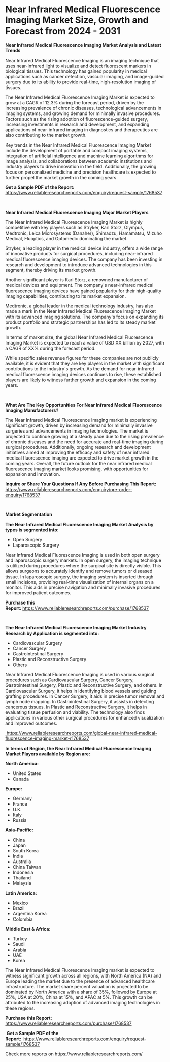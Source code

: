 <p><h1>Near Infrared Medical Fluorescence Imaging Market Size, Growth and Forecast from 2024 - 2031</h1></p><p><strong>Near Infrared Medical Fluorescence Imaging Market Analysis and Latest Trends</strong></p>
<p><p>Near Infrared Medical Fluorescence Imaging is an imaging technique that uses near-infrared light to visualize and detect fluorescent markers in biological tissues. This technology has gained popularity in medical applications such as cancer detection, vascular imaging, and image-guided surgery due to its ability to provide real-time, high-resolution imaging of tissues.</p><p>The Near Infrared Medical Fluorescence Imaging Market is expected to grow at a CAGR of 12.3% during the forecast period, driven by the increasing prevalence of chronic diseases, technological advancements in imaging systems, and growing demand for minimally invasive procedures. Factors such as the rising adoption of fluorescence-guided surgery, increasing investments in research and development, and expanding applications of near-infrared imaging in diagnostics and therapeutics are also contributing to the market growth.</p><p>Key trends in the Near Infrared Medical Fluorescence Imaging Market include the development of portable and compact imaging systems, integration of artificial intelligence and machine learning algorithms for image analysis, and collaborations between academic institutions and industry players to drive innovation in the field. Additionally, the growing focus on personalized medicine and precision healthcare is expected to further propel the market growth in the coming years.</p></p>
<p><strong>Get a Sample PDF of the Report:&nbsp;</strong> <a href="https://www.reliableresearchreports.com/enquiry/request-sample/1768537">https://www.reliableresearchreports.com/enquiry/request-sample/1768537</a></p>
<p>&nbsp;</p>
<p><strong>Near Infrared Medical Fluorescence Imaging Major Market Players</strong></p>
<p><p>The Near Infrared Medical Fluorescence Imaging Market is highly competitive with key players such as Stryker, Karl Storz, Olympus, Medtronic, Leica Microsystems (Danaher), Shimadzu, Hamamatsu, Mizuho Medical, Fluoptics, and Optomedic dominating the market. </p><p>Stryker, a leading player in the medical device industry, offers a wide range of innovative products for surgical procedures, including near-infrared medical fluorescence imaging devices. The company has been investing in research and development to introduce advanced technologies in this segment, thereby driving its market growth. </p><p>Another significant player is Karl Storz, a renowned manufacturer of medical devices and equipment. The company's near-infrared medical fluorescence imaging devices have gained popularity for their high-quality imaging capabilities, contributing to its market expansion.</p><p>Medtronic, a global leader in the medical technology industry, has also made a mark in the Near Infrared Medical Fluorescence Imaging Market with its advanced imaging solutions. The company's focus on expanding its product portfolio and strategic partnerships has led to its steady market growth.</p><p>In terms of market size, the global Near Infrared Medical Fluorescence Imaging Market is expected to reach a value of USD XX billion by 2027, with a CAGR of XX% during the forecast period. </p><p>While specific sales revenue figures for these companies are not publicly available, it is evident that they are key players in the market with significant contributions to the industry's growth. As the demand for near-infrared medical fluorescence imaging devices continues to rise, these established players are likely to witness further growth and expansion in the coming years.</p></p>
<p>&nbsp;</p>
<p><strong>What Are The Key Opportunities For Near Infrared Medical Fluorescence Imaging Manufacturers?</strong></p>
<p><p>The Near Infrared Medical Fluorescence Imaging market is experiencing significant growth, driven by increasing demand for minimally invasive surgeries and advancements in imaging technologies. The market is projected to continue growing at a steady pace due to the rising prevalence of chronic diseases and the need for accurate and real-time imaging during surgical procedures. Additionally, ongoing research and development initiatives aimed at improving the efficacy and safety of near infrared medical fluorescence imaging are expected to drive market growth in the coming years. Overall, the future outlook for the near infrared medical fluorescence imaging market looks promising, with opportunities for expansion and innovation.</p></p>
<p><strong>Inquire or Share Your Questions If Any Before Purchasing This Report:</strong> <a href="https://www.reliableresearchreports.com/enquiry/pre-order-enquiry/1768537">https://www.reliableresearchreports.com/enquiry/pre-order-enquiry/1768537</a></p>
<p>&nbsp;</p>
<p><strong>Market Segmentation</strong></p>
<p><strong>The Near Infrared Medical Fluorescence Imaging Market Analysis by types is segmented into:</strong></p>
<p><ul><li>Open Surgery</li><li>Laparoscopic Surgery</li></ul></p>
<p><p>Near Infrared Medical Fluorescence Imaging is used in both open surgery and laparoscopic surgery markets. In open surgery, the imaging technique is utilized during procedures where the surgical site is directly visible. This allows surgeons to accurately identify and remove tumors or diseased tissue. In laparoscopic surgery, the imaging system is inserted through small incisions, providing real-time visualization of internal organs on a monitor. This aids in precise navigation and minimally invasive procedures for improved patient outcomes.</p></p>
<p><strong>Purchase this Report:&nbsp;</strong><a href="https://www.reliableresearchreports.com/purchase/1768537">https://www.reliableresearchreports.com/purchase/1768537</a></p>
<p>&nbsp;</p>
<p><strong>The Near Infrared Medical Fluorescence Imaging Market Industry Research by Application is segmented into:</strong></p>
<p><ul><li>Cardiovascular Surgery</li><li>Cancer Surgery</li><li>Gastrointestinal Surgery</li><li>Plastic and Reconstructive Surgery</li><li>Others</li></ul></p>
<p><p>Near Infrared Medical Fluorescence Imaging is used in various surgical procedures such as Cardiovascular Surgery, Cancer Surgery, Gastrointestinal Surgery, Plastic and Reconstructive Surgery, and others. In Cardiovascular Surgery, it helps in identifying blood vessels and guiding grafting procedures. In Cancer Surgery, it aids in precise tumor removal and lymph node mapping. In Gastrointestinal Surgery, it assists in detecting cancerous tissues. In Plastic and Reconstructive Surgery, it helps in evaluating tissue perfusion and viability. The technology also finds applications in various other surgical procedures for enhanced visualization and improved outcomes.</p></p>
<p><a href="https://www.reliableresearchreports.com/global-near-infrared-medical-fluorescence-imaging-market-r1768537">&nbsp;https://www.reliableresearchreports.com/global-near-infrared-medical-fluorescence-imaging-market-r1768537</a></p>
<p><strong>In terms of Region, the Near Infrared Medical Fluorescence Imaging Market Players available by Region are:</strong></p>
<p>
    <p> <strong> North America: </strong>
        <ul>
            <li>United States</li>
            <li>Canada</li>
        </ul>
        </p> 
    <p> <strong> Europe: </strong>
        <ul>
            <li>Germany</li>
            <li>France</li>
            <li>U.K.</li>
            <li>Italy</li>
            <li>Russia</li>
        </ul>
        </p> 
    <p> <strong> Asia-Pacific: </strong>
        <ul>
            <li>China</li>
            <li>Japan</li>
            <li>South Korea</li>
            <li>India</li>
            <li>Australia</li>
            <li>China Taiwan</li>
            <li>Indonesia</li>
            <li>Thailand</li>
            <li>Malaysia</li>
        </ul>
        </p> 
    <p> <strong> Latin America: </strong>
        <ul>
            <li>Mexico</li>
            <li>Brazil</li>
            <li>Argentina Korea</li>
            <li>Colombia</li>
        </ul>
        </p> 
    <p> <strong> Middle East & Africa: </strong>
        <ul>
            <li>Turkey</li>
            <li>Saudi</li>
            <li>Arabia</li>
            <li>UAE</li>
            <li>Korea</li>
        </ul>
    </p>
    </p>
<p><p>The Near Infrared Medical Fluorescence Imaging market is expected to witness significant growth across all regions, with North America (NA) and Europe leading the market due to the presence of advanced healthcare infrastructure. The market share percent valuation is projected to be dominated by North America with a share of 35%, followed by Europe at 25%, USA at 20%, China at 15%, and APAC at 5%. This growth can be attributed to the increasing adoption of advanced imaging technologies in these regions.</p></p>
<p><strong>Purchase this Report: </strong><a href="https://www.reliableresearchreports.com/purchase/1768537">https://www.reliableresearchreports.com/purchase/1768537</a></p>
<p>&nbsp;<strong>Get a Sample PDF of the Report:&nbsp;&nbsp;</strong><a href="https://www.reliableresearchreports.com/enquiry/request-sample/1768537">https://www.reliableresearchreports.com/enquiry/request-sample/1768537</a></p>
<p><strong></strong></p>
<p>Check more reports on https://www.reliableresearchreports.com/</p>